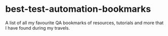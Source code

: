# best-test-automation-bookmarks
A list of all my favourite QA bookmarks of resources, tutorials and more that I have found during my travels.   
